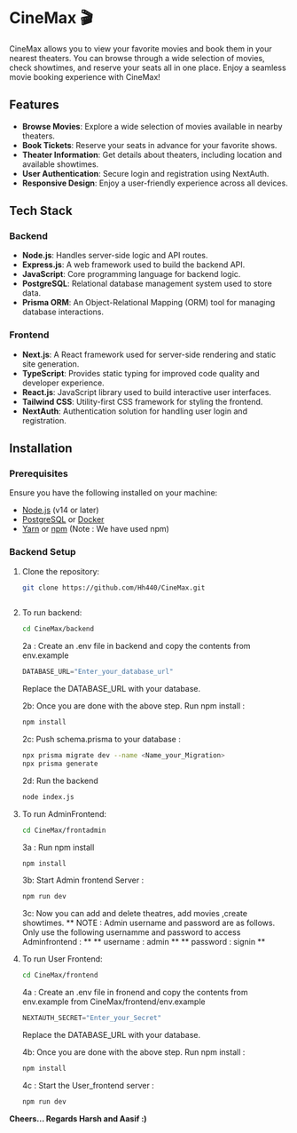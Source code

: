 # CineMax 🎬

CineMax allows you to view your favorite movies and book them in your nearest theaters. You can browse through a wide selection of movies, check showtimes, and reserve your seats all in one place. Enjoy a seamless movie booking experience with CineMax!

## Features

- **Browse Movies**: Explore a wide selection of movies available in nearby theaters.
- **Book Tickets**: Reserve your seats in advance for your favorite shows.
- **Theater Information**: Get details about theaters, including location and available showtimes.
- **User Authentication**: Secure login and registration using NextAuth.
- **Responsive Design**: Enjoy a user-friendly experience across all devices.

## Tech Stack

### Backend

- **Node.js**: Handles server-side logic and API routes.
- **Express.js**: A web framework used to build the backend API.
- **JavaScript**: Core programming language for backend logic.
- **PostgreSQL**: Relational database management system used to store data.
- **Prisma ORM**: An Object-Relational Mapping (ORM) tool for managing database interactions.

### Frontend

- **Next.js**: A React framework used for server-side rendering and static site generation.
- **TypeScript**: Provides static typing for improved code quality and developer experience.
- **React.js**: JavaScript library used to build interactive user interfaces.
- **Tailwind CSS**: Utility-first CSS framework for styling the frontend.
- **NextAuth**: Authentication solution for handling user login and registration.

## Installation

### Prerequisites

Ensure you have the following installed on your machine:

- [Node.js](https://nodejs.org/) (v14 or later)
- [PostgreSQL](https://www.postgresql.org/) or [Docker](https://www.docker.com/)
- [Yarn](https://yarnpkg.com/) or [npm](https://www.npmjs.com/) (Note : We have used npm)

### Backend Setup

1. Clone the repository:

   ```bash
   git clone https://github.com/Hh440/CineMax.git
  
2. To run backend:
    ```bash
    cd CineMax/backend
   ```
   2a : Create an .env file in backend and copy the contents from env.example
    ```js
    DATABASE_URL="Enter_your_database_url"
    ```
    Replace the DATABASE_URL with your database.
    
    2b: Once you are done with the above step. Run npm install : 
    ```bash
    npm install
    ```
    2c: Push schema.prisma to your database : 
    ```bash
    npx prisma migrate dev --name <Name_your_Migration>
    npx prisma generate
    ```
    
    2d: Run the backend 
    ```bash 
    node index.js
    ```
    

  
3. To run AdminFrontend:
    ```bash
    cd CineMax/frontadmin
   ```
   3a : Run npm install
    ```js
    npm install
    ```

    3b: Start  Admin frontend Server : 
    ```bash
    npm run dev
    ```

    3c: Now you can add and delete theatres, add movies ,create showtimes.
   ** NOTE : Admin username and password are as follows. Only use the following usernamme and password to access Adminfrontend : **
      ** username : admin ** 
      ** password : signin  **



5. To run User Frontend:
    ```bash
    cd CineMax/frontend
   ```
   4a : Create an .env file in fronend and copy the contents from env.example from CineMax/frontend/env.example
    ```js
    NEXTAUTH_SECRET="Enter_your_Secret"
    ```
    Replace the DATABASE_URL with your database.
    
    4b: Once you are done with the above step. Run npm install : 
    ```bash
    npm install
    ```
    
    4c : Start the User_frontend server : 
    ```bash
    npm run dev
    ```
    
**Cheers...
Regards Harsh and  Aasif 
:)**
